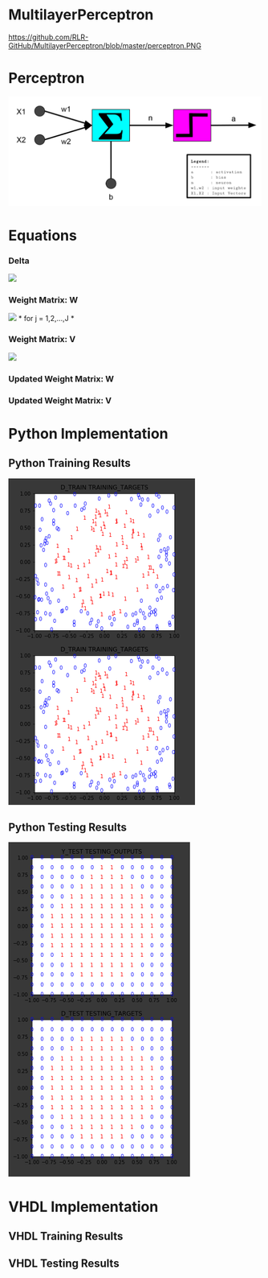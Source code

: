 # MultilayerPerceptron


https://github.com/RLR-GitHub/MultilayerPerceptron/blob/master/perceptron.PNG

# Perceptron
![Perceptron](https://github.com/RLR-GitHub/MultilayerPerceptron/blob/master/images/perceptron.PNG)

# Equations
### Delta 

<img src="https://render.githubusercontent.com/render/math?math=\delta_k = ( d_k - y_k ) y_k ( 1 - y_k ) ">

### Weight Matrix: W 

<img src="https://render.githubusercontent.com/render/math?math=\triangle{W_{kj}} = \rho z_j ( 1 - z_j ) x_i \sum_{k=1}^{\K} (\delta_k w_{kj})"> * for j = 1,2,...,J *

### Weight Matrix: V

<img src="https://render.githubusercontent.com/render/math?math=\delta_k = d_k - y_k ">

### Updated Weight Matrix: W 

### Updated Weight Matrix: V

# Python Implementation 

## Python Training Results
![Training](https://github.com/RLR-GitHub/MultilayerPerceptron/blob/master/images/training_result_matrices.PNG)

## Python Testing Results
![Testing](https://github.com/RLR-GitHub/MultilayerPerceptron/blob/master/images/testing_result_matrices.PNG)

# VHDL Implementation
## VHDL Training Results

## VHDL Testing Results

